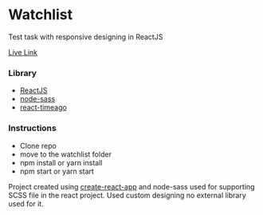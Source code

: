 # Watchlist
Test task with responsive designing in ReactJS

[Live Link](https://watchlist-test.herokuapp.com)

### Library
* [ReactJS](https://reactjs.org/)
* [node-sass](https://www.npmjs.com/package/node-sass)
* [react-timeago](https://www.npmjs.com/package/react-timeago) 

### Instructions
* Clone repo
* move to the watchlist folder
* npm install or yarn install
* npm start or yarn start

Project created using [create-react-app](https://create-react-app.dev/docs/getting-started/) and node-sass used for supporting SCSS file in the react project.
Used custom designing no external library used for it.